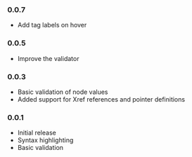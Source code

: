 ### 0.0.7

- Add tag labels on hover

### 0.0.5

- Improve the validator

### 0.0.3

- Basic validation of node values
- Added support for Xref references and pointer definitions

### 0.0.1

- Initial release
- Syntax highlighting
- Basic validation
